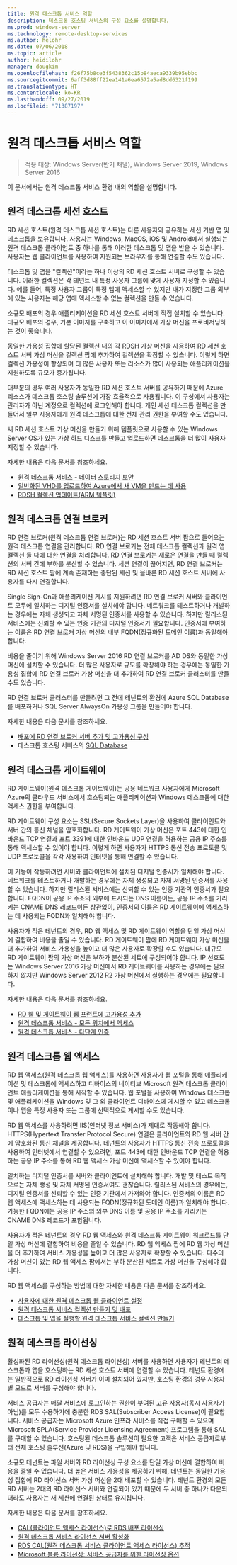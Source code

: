 ```yaml
---
title: 원격 데스크톱 서비스 역할
description: 데스크톱 호스팅 서비스의 구성 요소를 설명합니다.
ms.prod: windows-server
ms.technology: remote-desktop-services
ms.author: helohr
ms.date: 07/06/2018
ms.topic: article
author: heidilohr
manager: dougkim
ms.openlocfilehash: f26f75b8ce3f5438362c15b84aeca9339b95ebbc
ms.sourcegitcommit: 6aff3d88ff22ea141a6ea6572a5ad8dd6321f199
ms.translationtype: HT
ms.contentlocale: ko-KR
ms.lasthandoff: 09/27/2019
ms.locfileid: "71387197"
---
```

# <a name="remote-desktop-services-roles"></a>원격 데스크톱 서비스 역할

>적용 대상: Windows Server(반기 채널), Windows Server 2019, Windows Server 2016

이 문서에서는 원격 데스크톱 서비스 환경 내의 역할을 설명합니다.

## <a name="remote-desktop-session-host"></a>원격 데스크톱 세션 호스트

RD 세션 호스트(원격 데스크톱 세션 호스트)는 다른 사용자와 공유하는 세션 기반 앱 및 데스크톱을 보유합니다. 사용자는 Windows, MacOS, iOS 및 Android에서 실행되는 원격 데스크톱 클라이언트 중 하나를 통해 이러한 데스크톱 및 앱을 받을 수 있습니다. 사용자는 웹 클라이언트를 사용하여 지원되는 브라우저를 통해 연결할 수도 있습니다.

데스크톱 및 앱을 "컬렉션"이라는 하나 이상의 RD 세션 호스트 서버로 구성할 수 있습니다. 이러한 컬렉션은 각 테넌트 내 특정 사용자 그룹에 맞게 사용자 지정할 수 있습니다. 예를 들어, 특정 사용자 그룹이 특정 앱에 액세스할 수 있지만 내가 지정한 그룹 외부에 있는 사용자는 해당 앱에 액세스할 수 없는 컬렉션을 만들 수 있습니다.

소규모 배포의 경우 애플리케이션을 RD 세션 호스트 서버에 직접 설치할 수 있습니다. 대규모 배포의 경우, 기본 이미지를 구축하고 이 이미지에서 가상 머신을 프로비저닝하는 것이 좋습니다.

동일한 가용성 집합에 할당된 컬렉션 내의 각 RDSH 가상 머신을 사용하여 RD 세션 호스트 서버 가상 머신을 컬렉션 팜에 추가하여 컬렉션을 확장할 수 있습니다. 이렇게 하면 컬렉션 가용성이 향상되며 더 많은 사용자 또는 리소스가 많이 사용되는 애플리케이션을 지원하도록 규모가 증가됩니다.

대부분의 경우 여러 사용자가 동일한 RD 세션 호스트 서버를 공유하기 때문에 Azure 리소스가 데스크톱 호스팅 솔루션에 가장 효율적으로 사용됩니다. 이 구성에서 사용자는 관리자가 아닌 계정으로 컬렉션에 로그인해야 합니다. 개인 세션 데스크톱 컬렉션을 만들어서 일부 사용자에게 원격 데스크톱에 대한 전체 관리 권한을 부여할 수도 있습니다.

새 RD 세션 호스트 가상 머신을 만들기 위해 템플릿으로 사용할 수 있는 Windows Server OS가 있는 가상 하드 디스크를 만들고 업로드하면 데스크톱을 더 많이 사용자 지정할 수 있습니다.

자세한 내용은 다음 문서를 참조하세요.

* [원격 데스크톱 서비스 - 데이터 스토리지 보안](rds-plan-secure-data-storage.md)
* [일반화된 VHD를 업로드하여 Azure에서 새 VM을 만드는 데 사용](https://docs.microsoft.com/azure/virtual-machines/windows/upload-generalized-managed?toc=%2Fazure%2Fvirtual-machines%2Fwindows%2Ftoc.json)
* [RDSH 컬렉션 업데이트(ARM 템플릿)](https://azure.microsoft.com/resources/templates/rds-update-rdsh-collection/)

## <a name="remote-desktop-connection-broker"></a>원격 데스크톱 연결 브로커

RD 연결 브로커(원격 데스크톱 연결 브로커)는 RD 세션 호스트 서버 팜으로 들어오는 원격 데스크톱 연결을 관리합니다. RD 연결 브로커는 전체 데스크톱 컬렉션과 원격 앱 컬렉션 둘 다에 대한 연결을 처리합니다. RD 연결 브로커는 새로운 연결을 만들 때 컬렉션의 서버 간에 부하를 분산할 수 있습니다. 세션 연결이 끊어지면, RD 연결 브로커는 RD 세션 호스트 팜에 계속 존재하는 중단된 세션 및 올바른 RD 세션 호스트 서버에 사용자를 다시 연결합니다.

Single Sign-On과 애플리케이션 게시를 지원하려면 RD 연결 브로커 서버와 클라이언트 모두에 일치하는 디지털 인증서를 설치해야 합니다. 네트워크를 테스트하거나 개발하는 경우에는 자체 생성되고 자체 서명된 인증서를 사용할 수 있습니다. 하지만 릴리스된 서비스에는 신뢰할 수 있는 인증 기관의 디지털 인증서가 필요합니다. 인증서에 부여하는 이름은 RD 연결 브로커 가상 머신의 내부 FQDN(정규화된 도메인 이름)과 동일해야 합니다.

비용을 줄이기 위해 Windows Server 2016 RD 연결 브로커를 AD DS와 동일한 가상 머신에 설치할 수 있습니다. 더 많은 사용자로 규모를 확장해야 하는 경우에는 동일한 가용성 집합에 RD 연결 브로커 가상 머신을 더 추가하여 RD 연결 브로커 클러스터를 만들 수도 있습니다.

RD 연결 브로커 클러스터를 만들려면 그 전에 테넌트의 환경에 Azure SQL Database를 배포하거나 SQL Server AlwaysOn 가용성 그룹을 만들어야 합니다.

자세한 내용은 다음 문서를 참조하세요.

* [배포에 RD 연결 브로커 서버 추가 및 고가용성 구성](rds-connection-broker-cluster.md)
* 데스크톱 호스팅 서비스의 [SQL Database](desktop-hosting-service.md#sql-database)

## <a name="remote-desktop-gateway"></a>원격 데스크톱 게이트웨이

RD 게이트웨이(원격 데스크톱 게이트웨이)는 공용 네트워크 사용자에게 Microsoft Azure의 클라우드 서비스에서 호스팅되는 애플리케이션과 Windows 데스크톱에 대한 액세스 권한을 부여합니다.

RD 게이트웨이 구성 요소는 SSL(Secure Sockets Layer)을 사용하여 클라이언트와 서버 간의 통신 채널을 암호화합니다. RD 게이트웨이 가상 머신은 포트 443에 대한 인바운드 TCP 연결과 포트 3391에 대한 인바운드 UDP 연결을 허용하는 공용 IP 주소를 통해 액세스할 수 있어야 합니다. 이렇게 하면 사용자가 HTTPS 통신 전송 프로토콜 및 UDP 프로토콜을 각각 사용하여 인터넷을 통해 연결할 수 있습니다.

이 기능이 작동하려면 서버와 클라이언트에 설치된 디지털 인증서가 일치해야 합니다. 네트워크를 테스트하거나 개발하는 경우에는 자체 생성되고 자체 서명된 인증서를 사용할 수 있습니다. 하지만 릴리스된 서비스에는 신뢰할 수 있는 인증 기관의 인증서가 필요합니다. FQDN이 공용 IP 주소의 외부에 표시되는 DNS 이름이든, 공용 IP 주소를 가리키는 CNAME DNS 레코드이든 상관없이, 인증서의 이름은 RD 게이트웨이에 액세스하는 데 사용되는 FQDN과 일치해야 합니다.

사용자가 적은 테넌트의 경우, RD 웹 액세스 및 RD 게이트웨이 역할을 단일 가상 머신에 결합하여 비용을 줄일 수 있습니다. RD 게이트웨이 팜에 RD 게이트웨이 가상 머신을 더 추가하여 서비스 가용성을 높이고 더 많은 사용자로 확장할 수도 있습니다. 대규모 RD 게이트웨이 팜의 가상 머신은 부하가 분산된 세트에 구성되어야 합니다. IP 선호도는 Windows Server 2016 가상 머신에서 RD 게이트웨이를 사용하는 경우에는 필요하지 않지만 Windows Server 2012 R2 가상 머신에서 실행하는 경우에는 필요합니다.

자세한 내용은 다음 문서를 참조하세요.

* [RD 웹 및 게이트웨이 웹 프런트에 고가용성 추가](rds-rdweb-gateway-ha.md)
* [원격 데스크톱 서비스 - 모든 위치에서 액세스](rds-plan-access-from-anywhere.md)
* [원격 데스크톱 서비스 - 다단계 인증](rds-plan-mfa.md)

## <a name="remote-desktop-web-access"></a>원격 데스크톱 웹 액세스

RD 웹 액세스(원격 데스크톱 웹 액세스)를 사용하면 사용자가 웹 포털을 통해 애플리케이션 및 데스크톱에 액세스하고 디바이스의 네이티브 Microsoft 원격 데스크톱 클라이언트 애플리케이션을 통해 시작할 수 있습니다. 웹 포털을 사용하여 Windows 데스크톱 및 애플리케이션을 Windows 및 그 외 클라이언트 디바이스에 게시할 수 있고 데스크톱이나 앱을 특정 사용자 또는 그룹에 선택적으로 게시할 수도 있습니다.

RD 웹 액세스를 사용하려면 IIS(인터넷 정보 서비스)가 제대로 작동해야 합니다. HTTPS(Hypertext Transfer Protocol Secure) 연결은 클라이언트와 RD 웹 서버 간에 암호화된 통신 채널을 제공합니다. 테넌트의 사용자가 HTTPS 통신 전송 프로토콜을 사용하여 인터넷에서 연결할 수 있으려면, 포트 443에 대한 인바운드 TCP 연결을 허용하는 공용 IP 주소를 통해 RD 웹 액세스 가상 머신에 액세스할 수 있어야 합니다.

일치하는 디지털 인증서를 서버와 클라이언트에 설치해야 합니다. 개발 및 테스트 목적으로는 자체 생성 및 자체 서명된 인증서여도 괜찮습니다. 릴리스된 서비스의 경우에는, 디지털 인증서를 신뢰할 수 있는 인증 기관에서 가져와야 합니다. 인증서의 이름은 RD 웹 액세스에 액세스하는 데 사용되는 FQDN(정규화된 도메인 이름)과 일치해야 합니다. 가능한 FQDN에는 공용 IP 주소의 외부 DNS 이름 및 공용 IP 주소를 가리키는 CNAME DNS 레코드가 포함됩니다.

사용자가 적은 테넌트의 경우 RD 웹 액세스와 원격 데스크톱 게이트웨이 워크로드를 단일 가상 머신에 결합하여 비용을 줄일 수 있습니다. RD 웹 액세스 팜에 RD 웹 가상 머신을 더 추가하여 서비스 가용성을 높이고 더 많은 사용자로 확장할 수 있습니다. 다수의 가상 머신이 있는 RD 웹 액세스 팜에서는 부하 분산된 세트로 가상 머신을 구성해야 합니다.

RD 웹 액세스를 구성하는 방법에 대한 자세한 내용은 다음 문서를 참조하세요.

* [사용자에 대한 원격 데스크톱 웹 클라이언트 설정](clients/remote-desktop-web-client-admin.md)
* [원격 데스크톱 서비스 컬렉션 만들기 및 배포](rds-create-collection.md)
* [데스크톱 및 앱을 실행할 원격 데스크톱 서비스 컬렉션 만들기](rds-create-collection.md)

## <a name="remote-desktop-licensing"></a>원격 데스크톱 라이선싱

활성화된 RD 라이선싱(원격 데스크톱 라이선싱) 서버를 사용하면 사용자가 테넌트의 데스크톱과 앱을 호스팅하는 RD 세션 호스트 서버에 연결할 수 있습니다. 테넌트 환경에는 일반적으로 RD 라이선싱 서버가 이미 설치되어 있지만, 호스팅 환경의 경우 사용자별 모드로 서버를 구성해야 합니다.

서비스 공급자는 매달 서비스에 로그인하는 권한이 부여된 고유 사용자(동시 사용자가 아님)를 모두 수용하기에 충분한 RDS SAL(Subscriber Access License)이 필요합니다. 서비스 공급자는 Microsoft Azure 인프라 서비스를 직접 구매할 수 있으며 Microsoft SPLA(Service Provider Licensing Agreement) 프로그램을 통해 SAL를 구매할 수 있습니다. 호스팅된 데스크톱 솔루션이 필요한 고객은 서비스 공급자로부터 전체 호스팅 솔루션(Azure 및 RDS)을 구입해야 합니다.

소규모 테넌트는 파일 서버와 RD 라이선싱 구성 요소를 단일 가상 머신에 결합하여 비용을 줄일 수 있습니다. 더 높은 서비스 가용성을 제공하기 위해, 테넌트는 동일한 가용성 집합에 RD 라이선스 서버 가상 머신을 2대 배포할 수 있습니다. 테넌트 환경의 모든 RD 서버는 2대의 RD 라이선스 서버와 연결되어 있기 때문에 두 서버 중 하나가 다운되더라도 사용자는 새 세션에 연결된 상태로 유지됩니다.

자세한 내용은 다음 문서를 참조하세요.

* [CAL(클라이언트 액세스 라이선스)로 RDS 배포 라이선싱](rds-client-access-license.md)
* [원격 데스크톱 서비스 라이선스 서버 활성화](rds-activate-license-server.md)
* [RDS CAL(원격 데스크톱 서비스 클라이언트 액세스 라이선스) 추적](rds-track-cals.md)
* [Microsoft 볼륨 라이선싱: 서비스 공급자를 위한 라이선싱 옵션](https://www.microsoft.com/en-us/Licensing/licensing-programs/spla-program.aspx)